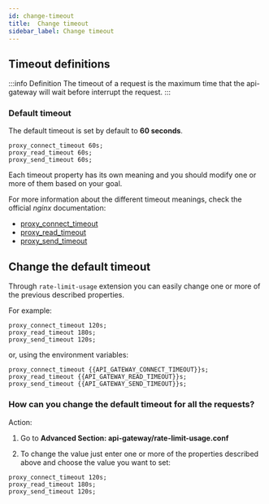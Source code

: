 ```yaml
---
id: change-timeout
title:  Change timeout
sidebar_label: Change timeout
---
```

## Timeout definitions

:::info Definition
The timeout of a request is the maximum time that the api-gateway will wait before interrupt the request.
:::

### Default timeout

The default timeout is set by default to **60 seconds**.

```
proxy_connect_timeout 60s;
proxy_read_timeout 60s;
proxy_send_timeout 60s;
```

Each timeout property has its own meaning and you should modify one or more of them based on your goal.

For more information about the different timeout meanings, check the official _nginx_ documentation:

- [proxy_connect_timeout](https://nginx.org/en/docs/http/ngx_http_proxy_module.html#proxy_connect_timeout)
- [proxy_read_timeout](https://nginx.org/en/docs/http/ngx_http_proxy_module.html#proxy_read_timeout)
- [proxy_send_timeout](https://nginx.org/en/docs/http/ngx_http_proxy_module.html#proxy_send_timeout)

## Change the default timeout

Through `rate-limit-usage` extension you can easily change one or more of the previous described properties.

For example:
```
proxy_connect_timeout 120s;
proxy_read_timeout 180s;
proxy_send_timeout 120s;
```

or, using the environment variables:
```
proxy_connect_timeout {{API_GATEWAY_CONNECT_TIMEOUT}}s;
proxy_read_timeout {{API_GATEWAY_READ_TIMEOUT}}s;
proxy_send_timeout {{API_GATEWAY_SEND_TIMEOUT}}s;
```

### How can you change the default timeout for all the requests?

Action:

1. Go to **Advanced Section: api-gateway/rate-limit-usage.conf**

2. To change the value just enter one or more of the properties described above and choose the value you want to set:

```
proxy_connect_timeout 120s;
proxy_read_timeout 180s;
proxy_send_timeout 120s;
```
